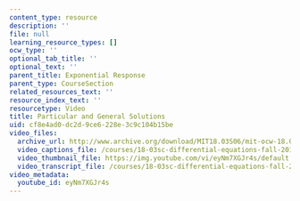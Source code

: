 ```yaml
---
content_type: resource
description: ''
file: null
learning_resource_types: []
ocw_type: ''
optional_tab_title: ''
optional_text: ''
parent_title: Exponential Response
parent_type: CourseSection
related_resources_text: ''
resource_index_text: ''
resourcetype: Video
title: Particular and General Solutions
uid: cf8e4ad0-dc2d-9ce6-228e-3c9c104b15be
video_files:
  archive_url: http://www.archive.org/download/MIT18.03S06/mit-ocw-18.03-lec12-07mar2003-220k_512kb.mp4
  video_captions_file: /courses/18-03sc-differential-equations-fall-2011/6e8474e03d5151cdb6cae44e96393070_eyNm7XGJr4s.vtt
  video_thumbnail_file: https://img.youtube.com/vi/eyNm7XGJr4s/default.jpg
  video_transcript_file: /courses/18-03sc-differential-equations-fall-2011/9d1ed3e8c9455b0c94efe0a87ac82d65_eyNm7XGJr4s.pdf
video_metadata:
  youtube_id: eyNm7XGJr4s
---
```

